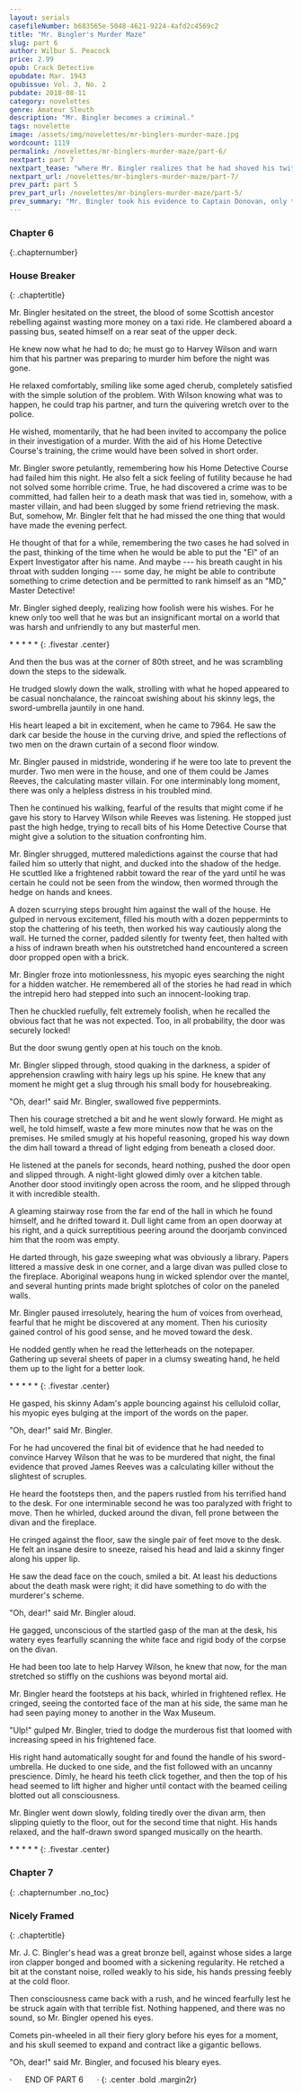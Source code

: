 ```yaml
---
layout: serials
casefileNumber: b683565e-5048-4621-9224-4afd2c4569c2
title: "Mr. Bingler's Murder Maze"
slug: part 6
author: Wilbur S. Peacock
price: 2.99
opub: Crack Detective
opubdate: Mar. 1943
opubissue: Vol. 3, No. 2
pubdate: 2018-08-11 
category: novelettes 
genre: Amateur Sleuth
description: "Mr. Bingler becomes a criminal."
tags: novelette 
image: /assets/img/novelettes/mr-binglers-murder-maze.jpg
wordcount: 1119
permalink: /novelettes/mr-binglers-murder-maze/part-6/
nextpart: part 7
nextpart_tease: "where Mr. Bingler realizes that he had shoved his twitching nose into something too big for him to handle."
nextpart_url: /novelettes/mr-binglers-murder-maze/part-7/
prev_part: part 5
prev_part_url: /novelettes/mr-binglers-murder-maze/part-5/
prev_summary: "Mr. Bingler took his evidence to Captain Donovan, only to be brushed off when a man named Miller is murdered uptown. But then the amateur detective found new courage and new evidence in his quest to stop the master-villain."
---
```


### Chapter 6
{:.chapternumber}

### House Breaker
{: .chaptertitle}

<span class="firstcharacter">M</span>r. Bingler hesitated on the street, the blood of some Scottish ancestor rebelling against wasting more money on a taxi ride. He clambered aboard a passing bus, seated himself on a rear seat of the upper deck.

He knew now what he had to do; he must go to Harvey Wilson and warn him that his partner was preparing to murder him before the night was gone.

He relaxed comfortably, smiling like some aged cherub, completely satisfied with the simple solution of the problem. With Wilson knowing what was to happen, he could trap his partner, and turn the quivering wretch over to the police.

He wished, momentarily, that he had been invited to accompany the police in their investigation of a murder. With the aid of his Home Detective Course's training, the crime would have been solved in short order.

Mr. Bingler swore petulantly, remembering how his Home Detective Course had failed him this night. He also felt a sick feeling of futility because he had not solved some horrible crime. True, he had discovered a crime was to be committed, had fallen heir to a death mask that was tied in, somehow, with a master villain, and had been slugged by some friend retrieving the mask. But, somehow, Mr. Bingler felt that he had missed the one thing that would have made the evening perfect.

He thought of that for a while, remembering the two cases he had solved in the past, thinking of the time when he would be able to put the "El" of an Expert Investigator after his name. And maybe --- his breath caught in his throat with sudden longing --- some day, he might be able to contribute something to crime detection and be permitted to rank himself as an "MD," Master Detective!

Mr. Bingler sighed deeply, realizing how foolish were his wishes. For he knew only too well that he was but an insignificant mortal on a world that was harsh and unfriendly to any but masterful men.

\*   \*   \*   \*   \*
{: .fivestar .center}

And then the bus was at the corner of 80th street, and he was scrambling down the steps to the sidewalk.

He trudged slowly down the walk, strolling with what he hoped appeared to be casual nonchalance, the raincoat swishing about his skinny legs, the sword-umbrella jauntily in one hand.

His heart leaped a bit in excitement, when he came to 7964. He saw the dark car beside the house in the curving drive, and spied the reflections of two men on the drawn curtain of a second floor window.

Mr. Bingler paused in midstride, wondering if he were too late to prevent the murder. Two men were in the house, and one of them could be James Reeves, the calculating master villain. For one interminably long moment, there was only a helpless distress in his troubled mind.

Then he continued his walking, fearful of the results that might come if he gave his story to Harvey Wilson while Reeves was listening. He stopped just past the high hedge, trying to recall bits of his Home Detective Course that might give a solution to the situation confronting him.

Mr. Bingler shrugged, muttered maledictions against the course that had failed him so utterly that night, and ducked into the shadow of the hedge. He scuttled like a frightened rabbit toward the rear of the yard until he was certain he could not be seen from the window, then wormed through the hedge on hands and knees.

A dozen scurrying steps brought him against the wall of the house. He gulped in nervous excitement, filled his mouth with a dozen peppermints to stop the chattering of his teeth, then worked his way cautiously along the wall. He turned the corner, padded silently for twenty feet, then halted with a hiss of indrawn breath when his outstretched hand encountered a screen door propped open with a brick.

Mr. Bingler froze into motionlessness, his myopic eyes searching the night for a hidden watcher. He remembered all of the stories he had read in which the intrepid hero had stepped into such an innocent-looking trap.

Then he chuckled ruefully, felt extremely foolish, when he recalled the obvious fact that he was not expected. Too, in all probability, the door was securely locked!

But the door swung gently open at his touch on the knob.

Mr. Bingler slipped through, stood quaking in the darkness, a spider of apprehension crawling with hairy legs up his spine. He knew that any moment he might get a slug through his small body for housebreaking.

"Oh, dear!" said Mr. Bingler, swallowed five peppermints.

Then his courage stretched a bit and he went slowly forward. He might as well, he told himself, waste a few more minutes now that he was on the premises. He smiled smugly at his hopeful reasoning, groped his way down the dim hall toward a thread of light edging from beneath a closed door.

He listened at the panels for seconds, heard nothing, pushed the door open and slipped through. A night-light glowed dimly over a kitchen table. Another door stood invitingly open across the room, and he slipped through it with incredible stealth.

A gleaming stairway rose from the far end of the hall in which he found himself, and he drifted toward it. Dull light came from an open doorway at his right, and a quick surreptitious peering around the doorjamb convinced him that the room was empty.

He darted through, his gaze sweeping what was obviously a library. Papers littered a massive desk in one corner, and a large divan was pulled close to the fireplace. Aboriginal weapons hung in wicked splendor over the mantel, and several hunting prints made bright splotches of color on the paneled walls.

Mr. Bingler paused irresolutely, hearing the hum of voices from overhead, fearful that he might be discovered at any moment. Then his curiosity gained control of his good sense, and he moved toward the desk.

He nodded gently when he read the letterheads on the notepaper. Gathering up several sheets of paper in a clumsy sweating hand, he held them up to the light for a better look.

\*   \*   \*   \*   \*
{: .fivestar .center}

He gasped, his skinny Adam's apple bouncing against his celluloid collar, his myopic eyes bulging at the import of the words on the paper.

"Oh, dear!" said Mr. Bingler.

For he had uncovered the final bit of evidence that he had needed to convince Harvey Wilson that he was to be murdered that night, the final evidence that proved James Reeves was a calculating killer without the slightest of scruples.

He heard the footsteps then, and the papers rustled from his terrified hand to the desk. For one interminable second he was too paralyzed with fright to move. Then he whirled, ducked around the divan, fell prone between the divan and the fireplace.

He cringed against the floor, saw the single pair of feet move to the desk. He felt an insane desire to sneeze, raised his head and laid a skinny finger along his upper lip.

He saw the dead face on the couch, smiled a bit. At least his deductions about the death mask were right; it did have something to do with the murderer's scheme.

"Oh, dear!" said Mr. Bingler aloud.

He gagged, unconscious of the startled gasp of the man at the desk, his watery eyes fearfully scanning the white face and rigid body of the corpse on the divan.

He had been too late to help Harvey Wilson, he knew that now, for the man stretched so stiffly on the cushions was beyond mortal aid.

Mr. Bingler heard the footsteps at his back, whirled in frightened reflex. He cringed, seeing the contorted face of the man at his side, the same man he had seen paying money to another in the Wax Museum.

"Ulp!" gulped Mr. Bingler, tried to dodge the murderous fist that loomed with increasing speed in his frightened face.

His right hand automatically sought for and found the handle of his sword-umbrella. He ducked to one side, and the fist followed with an uncanny prescience. Dimly, he heard his teeth click together, and then the top of his head seemed to lift higher and higher until contact with the beamed ceiling blotted out all consciousness.

Mr. Bingler went down slowly, folding tiredly over the divan arm, then slipping quietly to the floor, out for the second time that night. His hands relaxed, and the half-drawn sword spanged musically on the hearth.

\*   \*   \*   \*   \*
{: .fivestar .center}

### Chapter 7
{: .chapternumber .no_toc}

### Nicely Framed
{: .chaptertitle}

<span class="firstcharacter">M</span>r. J. C. Bingler's head was a great bronze bell, against whose sides a large iron clapper bonged and boomed with a sickening regularity. He retched a bit at the constant noise, rolled weakly to his side, his hands pressing feebly at the cold floor.

Then consciousness came back with a rush, and he winced fearfully lest he be struck again with that terrible fist. Nothing happened, and there was no sound, so Mr. Bingler opened his eyes.

Comets pin-wheeled in all their fiery glory before his eyes for a moment, and his skull seemed to expand and contract like a gigantic bellows.

"Oh, dear!" said Mr. Bingler, and focused his bleary eyes.

&middot;&nbsp;&nbsp;&nbsp;&nbsp;&nbsp;&nbsp;END OF PART 6&nbsp;&nbsp;&nbsp;&nbsp;&nbsp;&nbsp;&middot;
{: .center .bold .margin2r}